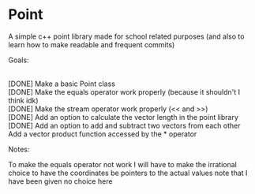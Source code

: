 # Point
A simple c++ point library made for school related purposes (and also to learn how to make readable and frequent commits)

Goals: <br/><br/>

[DONE] Make a basic Point class <br/>
[DONE] Make the equals operator work properly (because it shouldn't I think idk) <br/>
[DONE] Make the stream operator work properly (<< and >>) <br/>
[DONE] Add an option to calculate the vector length in the point library <br/>
[DONE] Add an option to add and subtract two vectors from each other <br/>
Add a vector product function accessed by the * operator <br/>

Notes:

To make the equals operator not work I will have to make the irrational choice to have the coordinates be pointers to the actual values
note that I have been given no choice here
